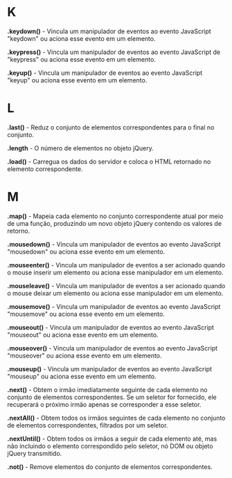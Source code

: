 # K

**.keydown()** - Vincula um manipulador de eventos ao evento JavaScript "keydown" ou aciona esse evento em um elemento.

**.keypress()** - Vincula um manipulador de eventos ao evento JavaScript de "keypress" ou aciona esse evento em um elemento.

**.keyup()** - Vincula um manipulador de eventos ao evento JavaScript "keyup" ou aciona esse evento em um elemento.

# L

**.last()** - Reduz o conjunto de elementos correspondentes para o final no conjunto.

**.length** - O número de elementos no objeto jQuery.

**.load()** - Carregua os dados do servidor e coloca o HTML retornado no elemento correspondente.

# M 

**.map()** - Mapeia cada elemento no conjunto correspondente atual por meio de uma função, produzindo um novo objeto jQuery contendo os valores de retorno.

**.mousedown()** - Vincula um manipulador de eventos ao evento JavaScript "mousedown" ou aciona esse evento em um elemento.

**.mouseenter()** - Vincula um manipulador de eventos a ser acionado quando o mouse inserir um elemento ou aciona esse manipulador em um elemento.

**.mouseleave()** - Vincula um manipulador de eventos a ser acionado quando o mouse deixar um elemento ou aciona esse manipulador em um elemento.

**.mousemove()** - Vincula um manipulador de eventos ao evento JavaScript "mousemove" ou aciona esse evento em um elemento.

**.mouseout()** - Vincula um manipulador de eventos ao evento JavaScript "mouseout" ou aciona esse evento em um elemento.

**.mouseover()** - Vincula um manipulador de eventos ao evento JavaScript "mouseover" ou aciona esse evento em um elemento.

**.mouseup()** - Vincula um manipulador de eventos ao evento JavaScript "mouseup" ou aciona esse evento em um elemento.

**.next()** - Obtem o irmão imediatamente seguinte de cada elemento no conjunto de elementos correspondentes. Se um seletor for fornecido, ele recuperará o próximo irmão apenas se corresponder a esse seletor. 

**.nextAll()** - Obtem todos os irmãos seguintes de cada elemento no conjunto de elementos correspondentes, filtrados por um seletor.

**.nextUntil()** - Obtem todos os irmãos a seguir de cada elemento até, mas não incluindo o elemento correspondido pelo seletor, nó DOM ou objeto jQuery transmitido.

**.not()** - Remove elementos do conjunto de elementos correspondentes.
